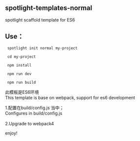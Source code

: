 ## spotlight-templates-normal
spotlight scaffold template for ES6<br>

## Use：

     spotlight init normal my-project

     cd my-project

     npm install

     npm run dev

     npm run build

此模板是ES6环境<br>
This template is base on webpack, support for es6 development <br>

1.配置在build/config.js 当中；<br>
  Configures in build/config.js <br><br>
2.Upgrade to webpack4

enjoy!
